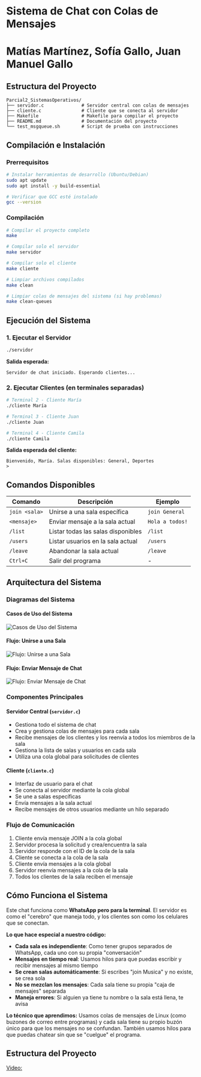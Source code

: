 # Sistema de Chat con Colas de Mensajes
# Matías Martínez, Sofía Gallo, Juan Manuel Gallo

## Estructura del Proyecto

```
Parcial2_SistemasOperativos/
├── servidor.c              # Servidor central con colas de mensajes
├── cliente.c               # Cliente que se conecta al servidor
├── Makefile                # Makefile para compilar el proyecto
├── README.md               # Documentación del proyecto
└── test_msgqueue.sh        # Script de prueba con instrucciones
```

## Compilación e Instalación

### Prerrequisitos

```bash
# Instalar herramientas de desarrollo (Ubuntu/Debian)
sudo apt update
sudo apt install -y build-essential

# Verificar que GCC esté instalado
gcc --version
```

### Compilación

```bash
# Compilar el proyecto completo
make

# Compilar solo el servidor
make servidor

# Compilar solo el cliente
make cliente

# Limpiar archivos compilados
make clean

# Limpiar colas de mensajes del sistema (si hay problemas)
make clean-queues
```

## Ejecución del Sistema

### 1. Ejecutar el Servidor

```bash
./servidor
```

**Salida esperada:**
```
Servidor de chat iniciado. Esperando clientes...
```

### 2. Ejecutar Clientes (en terminales separadas)

```bash
# Terminal 2 - Cliente María
./cliente María

# Terminal 3 - Cliente Juan  
./cliente Juan

# Terminal 4 - Cliente Camila
./cliente Camila
```

**Salida esperada del cliente:**
```
Bienvenido, María. Salas disponibles: General, Deportes
>
```

## Comandos Disponibles

| Comando | Descripción | Ejemplo |
|---------|-------------|---------|
| `join <sala>` | Unirse a una sala específica | `join General` |
| `<mensaje>` | Enviar mensaje a la sala actual | `Hola a todos!` |
| `/list` | Listar todas las salas disponibles | `/list` |
| `/users` | Listar usuarios en la sala actual | `/users` |
| `/leave` | Abandonar la sala actual | `/leave` |
| `Ctrl+C` | Salir del programa | - |


## Arquitectura del Sistema

### Diagramas del Sistema

#### Casos de Uso del Sistema
![Casos de Uso del Sistema](./diagramas/casos_de_uso.png)

#### Flujo: Unirse a una Sala
![Flujo: Unirse a una Sala](./diagramas/flujo_unirse_sala.png)

#### Flujo: Enviar Mensaje de Chat
![Flujo: Enviar Mensaje de Chat](./diagramas/flujo_enviar_mensaje.png)

### Componentes Principales

#### Servidor Central (`servidor.c`)
- Gestiona todo el sistema de chat
- Crea y gestiona colas de mensajes para cada sala
- Recibe mensajes de los clientes y los reenvía a todos los miembros de la sala
- Gestiona la lista de salas y usuarios en cada sala
- Utiliza una cola global para solicitudes de clientes

#### Cliente (`cliente.c`)
- Interfaz de usuario para el chat
- Se conecta al servidor mediante la cola global
- Se une a salas específicas
- Envía mensajes a la sala actual
- Recibe mensajes de otros usuarios mediante un hilo separado

### Flujo de Comunicación

1. Cliente envía mensaje JOIN a la cola global
2. Servidor procesa la solicitud y crea/encuentra la sala
3. Servidor responde con el ID de la cola de la sala
4. Cliente se conecta a la cola de la sala
5. Cliente envía mensajes a la cola global
6. Servidor reenvía mensajes a la cola de la sala
7. Todos los clientes de la sala reciben el mensaje

## Cómo Funciona el Sistema

Este chat funciona como **WhatsApp pero para la terminal**. El servidor es como el "cerebro" que maneja todo, y los clientes son como los celulares que se conectan.

**Lo que hace especial a nuestro código:**

- **Cada sala es independiente**: Como tener grupos separados de WhatsApp, cada uno con su propia "conversación"
- **Mensajes en tiempo real**: Usamos hilos para que puedas escribir y recibir mensajes al mismo tiempo
- **Se crean salas automáticamente**: Si escribes "join Musica" y no existe, se crea sola
- **No se mezclan los mensajes**: Cada sala tiene su propia "caja de mensajes" separada
- **Maneja errores**: Si alguien ya tiene tu nombre o la sala está llena, te avisa

**Lo técnico que aprendimos:**
Usamos colas de mensajes de Linux (como buzones de correo entre programas) y cada sala tiene su propio buzón único para que los mensajes no se confundan. También usamos hilos para que puedas chatear sin que se "cuelgue" el programa.

## Estructura del Proyecto
[Video:](https://eafit-my.sharepoint.com/:v:/g/personal/sgallol2_eafit_edu_co/EUTZCk0FKcFFtCloOzwbuMcB7pkUBkwwK9SGHoJr7UfDCw?e=y0JSG2&nav=eyJyZWZlcnJhbEluZm8iOnsicmVmZXJyYWxBcHAiOiJTdHJlYW1XZWJBcHAiLCJyZWZlcnJhbFZpZXciOiJTaGFyZURpYWxvZy1MaW5rIiwicmVmZXJyYWxBcHBQbGF0Zm9ybSI6IldlYiIsInJlZmVycmFsTW9kZSI6InZpZXcifX0%3D)
